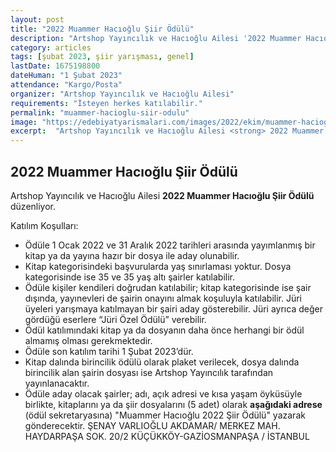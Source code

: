 ```yaml
---
layout: post
title: "2022 Muammer Hacıoğlu Şiir Ödülü"
description: "Artshop Yayıncılık ve Hacıoğlu Ailesi '2022 Muammer Hacıoğlu Şiir Ödülü' düzenliyor."
category: articles
tags: [şubat 2023, şiir yarışması, genel]
lastDate: 1675198800
dateHuman: "1 Şubat 2023"
attendance: "Kargo/Posta"
organizer: "Artshop Yayıncılık ve Hacıoğlu Ailesi"
requirements: "İsteyen herkes katılabilir."
permalink: "muammer-hacioglu-siir-odulu"
image: "https://edebiyatyarismalari.com/images/2022/ekim/muammer-hacioglu-siir-odulu.jpg"
excerpt:  "Artshop Yayıncılık ve Hacıoğlu Ailesi <strong> 2022 Muammer Hacıoğlu Şiir Ödülü </strong> düzenliyor."
---
```


## 2022 Muammer Hacıoğlu Şiir Ödülü
Artshop Yayıncılık ve Hacıoğlu Ailesi **2022 Muammer Hacıoğlu Şiir Ödülü** düzenliyor.  

Katılım Koşulları:
- Ödüle 1 Ocak 2022 ve 31 Aralık 2022 tarihleri arasında yayımlanmış bir kitap ya da yayına hazır bir dosya ile aday olunabilir. 
- Kitap kategorisindeki başvurularda yaş sınırlaması yoktur. Dosya kategorisinde ise 35 ve 35 yaş altı şairler katılabilir.
- Ödüle kişiler kendileri doğrudan katılabilir; kitap kategorisinde ise şair dışında, yayınevleri de şairin onayını almak koşuluyla katılabilir. Jüri üyeleri yarışmaya katılmayan bir şairi aday gösterebilir. Jüri ayrıca değer gördüğü eserlere “Jüri Özel Ödülü” verebilir.
- Ödül katılımındaki kitap ya da dosyanın daha önce herhangi bir ödül almamış olması gerekmektedir.
- Ödüle son katılım tarihi 1 Şubat 2023’dür.
- Kitap dalında birincilik ödülü olarak plaket verilecek, dosya dalında birincilik alan şairin dosyası ise Artshop Yayıncılık tarafından yayınlanacaktır.
- Ödüle aday olacak şairler; adı, açık adresi ve kısa yaşam öyküsüyle birlikte, kitaplarını ya da şiir dosyalarını (5 adet) olarak **aşağıdaki adrese** (ödül sekretaryasına) "Muammer Hacıoğlu 2022 Şiir Ödülü" yazarak gönderecektir.
ŞENAY VARLIOĞLU AKDAMAR/ MERKEZ MAH. HAYDARPAŞA SOK. 20/2 KÜÇÜKKÖY-GAZİOSMANPAŞA / İSTANBUL
